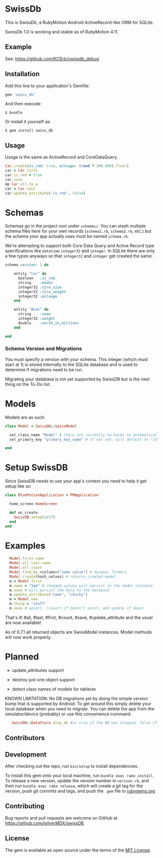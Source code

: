 # SwissDb

This is SwissDb, a RubyMotion Android ActiveRecord-like ORM for SQLite.

SwissDb 1.0 is working and stable as of RubyMotion 4.11.

## Example

See: https://github.com/KCErb/swissdb_debug

## Installation

Add this line to your application's Gemfile:

```ruby
gem 'swiss_db'
```

And then execute:

    $ bundle

Or install it yourself as:

    $ gem install swiss_db

## Usage

Usage is the same as ActiveRecord and CoreDataQuery.

```ruby
Car.create(is_red: true, mileage: (rand * 100_000).floor)
car = Car.first
car.is_red = true
car.save
mp Car.all.to_a
car = Car.last
car.update_attribute('is_red', false)

```


# Schemas

Schemas go in the project root under `schemas/`. You can stash multiple schema files here for your own records (`schema1.rb`, `schema2.rb`, etc.) but the schema your app actually uses must be named `schema.rb`.

We're attempting to support both Core Data Query and Active Record type specifications like `datetime` `integer32` and `integer`. In SQLite there are only a few types anyways so that `integer32` and `integer` get created the same.

```ruby
schema version: 1 do

    entity "Car" do
      boolean   :is_red
      string    :model
      integer32 :tire_size
      integer32 :tire_weight
      integer32 :mileage
    end

    entity "Boat" do
      string    :name
      integer32 :weight
      double    :worth_in_millions
    end

end
```

### Schema Version and Migrations

You must specify a version with your schema. This integer (which must start at 1) is stored internally to the SQLite database and is used to determine if migrations need to be run.

Migrating your database is not yet supported by SwissDB but is the next thing on the To-Do list.

# Models

Models are as such:

```ruby
class Model < SwissDB::SwissModel

  set_class_name "Model" # there are currently no hacks to automatically get this. sorry.
  set_primary_key "primary_key_name" # if not set, will default to "id"

end
```

# Setup SwissDB

Since SwissDB needs to use your app's context you need to help it get setup like so:

```ruby
class BluePotionApplication < PMApplication

  home_screen HomeScreen

  def on_create
    SwissDB.setup(self)
  end
end
```

# Examples

```ruby
  Model.first.name
  Model.all.last.name
  Model.all.count
  Model.find_by_<column>("some value") # dynamic finders
  Model.create(hash_values) # returns created model
  m = Model.first
  m.name = "Sam" # changed values will persist in the model instance
  m.save # will persist the data to the database
  m.update_attribute("name", "chucky")
  m = Model.new
  m.thing = "stuff"
  m.save # upsert, (insert if doesn't exist, and update if does)
```


That's it! #all, #last, #first, #count, #save, #update_attribute and the usual are now available!

As of 0.7.1 all returned objects are SwissModel instances. Model methods will now work properly.

# Planned

* update_attributes support

* destroy just one object support

* detect class names of models for tableize

KNOWN LIMITATION: No DB migrations yet by doing the simple version bump that is supported by Android. To get around this simply delete your local database when you need to migrate. You can delete the app from the simulator/device (probably) or use this convenience command:

```ruby
   SwissDB::DataStore.drop_db #=> true if the DB was dropped, false if not
```

## Contributors


## Development

After checking out the repo, run `bin/setup` to install dependencies.

To install this gem onto your local machine, run `bundle exec rake install`. To release a new version, update the version number in `version.rb`, and then run `bundle exec rake release`, which will create a git tag for the version, push git commits and tags, and push the `.gem` file to [rubygems.org](https://rubygems.org).

## Contributing

Bug reports and pull requests are welcome on GitHub at https://github.com/jsilverMDX/swissDB.


## License

The gem is available as open source under the terms of the [MIT License](http://opensource.org/licenses/MIT).
